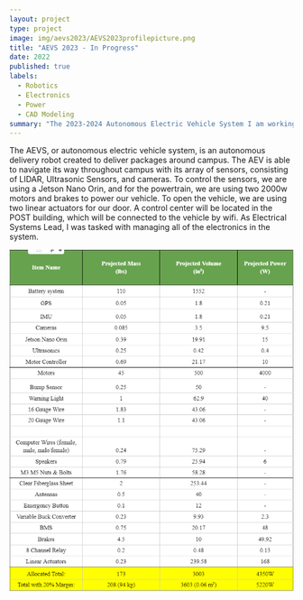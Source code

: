 ```yaml
---
layout: project
type: project
image: img/aevs2023/AEVS2023profilepicture.png
title: "AEVS 2023 - In Progress"
date: 2022
published: true
labels:
  - Robotics
  - Electronics
  - Power
  - CAD Modeling
summary: "The 2023-2024 Autonomous Electric Vehicle System I am working on. Electrical team lead. "
---
```


The AEVS, or autonomous electric vehicle system, is an autonomous delivery robot created to deliver packages around campus.  The AEV is able to navigate its way throughout campus with its array of sensors, consisting of LIDAR, Ultrasonic Sensors, and cameras. To control the sensors, we are using a Jetson Nano Orin, and for the powertrain, we are using two 2000w motors and brakes to power our vehicle.  To open the vehicle, we are using two linear actuators for our door.  A control center will be located in the POST building, which will be connected to the vehicle by wifi.  As Electrical Systems Lead, I was tasked with managing all of the electronics in the system.



<img class="img-fluid" src="../img/aevs2023/aevs2023budgetsheet.png"> 




